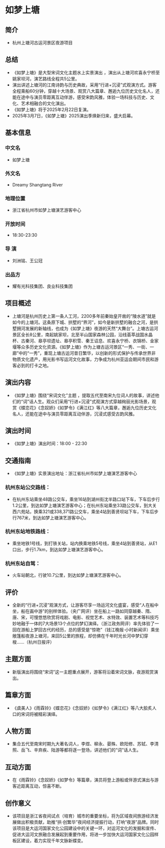 # 如梦上塘
## 简介
- 杭州上塘河古运河景区夜游项目
## 总结
- 《如梦上塘》是大型宋词文化主题水上实景演出 ，演出从上塘河欢喜永宁桥至姚家坝河，演艺路线全程共5公里。 
- 演出讲述上塘河的江南诗韵与历史典故，采用“行进+沉浸”式观演方式。游客全程乘船60分钟，穿越十大场景、观赏八大篇章、邂逅九位历史文化名人，还能在途中与演员零距离互动伴游，感受宋韵风雅，体验一场科技与历史、文化、艺术相融合的文化演出。 
- 《如梦上塘》将于2025年2月22日复演。
- 2025年3月7日，《如梦上塘》2025演出季焕新归来，盛大启幕。
## 基本信息
### 中文名
- 如梦上塘
### 外文名
- Dreamy Shangtang River
### 地理位置
- 浙江省杭州市如梦上塘演艺游客中心
### 开放时间
- 18:30-23:30
### 导    演
- 刘洲铭、王公冠
### 出品方
- 耀有光科技集团、良业科技集团
## 项目概述
- 上塘河是杭州历史上第一条人工河，2200多年前秦始皇开凿的“陵水道”就是如今的上塘河。这条原下城、拱墅的“界河”，如今是新拱墅的融合之河，是拱墅拥河发展的新轴线，也成为《如梦上塘》夜游的天然“大舞台”。上塘古运河景区全长8公里，南起姚家坝，北至半山国家森林公园，沿线荟萃战国水晶杯、古秦河、皋亭坝遗址、皋亭积雪、秦王诏息、欢喜永宁桥、衣锦桥、金家堰等众多历史文化资源。《如梦上塘》作为上塘古运河景区“一秀、一街、一廊”中的“一秀”，重现上塘古运河昔日繁华，以创新的形式保护与传承世界非物质文化遗产，用光影书写运河文化故事，力争成为杭州亚运会期间市民和游客必到的打卡之地。
## 演出内容
- 《如梦上塘》围绕“宋词文化”主题 ，提取五代至南宋九位词人的故事，讲述他们的“词”话人生。观众们采用“行进+沉浸”式观演方式穿越绚丽光影场景，观赏《蝶恋花》《念奴娇》《如梦令》《满江红》等八大篇章，邂逅九位历史文化名人，还能在途中与演员零距离互动伴游，沉浸式感受古韵风雅。
## 演出时间
- 《如梦上塘》演出时间：18:00 - 22:30
## 交通指南
- 《如梦上塘》实景演出地址：浙江省杭州市如梦上塘演艺游客中心
### 杭州东站公交路线：
- 在杭州东站乘坐48路公交车，乘坐16站到湖州街沈半路口站下车，下车后步行1.2公里，到达如梦上塘演艺游客中心；在杭州东站乘坐33路公交车，到大关西六苑站，换乘321或338,371路公交车，乘坐4站到善贤坝站下车，下车后步行767米，到达如梦上塘演艺游客中心。
### 杭州东站地铁路线：
- 乘坐地铁1号线，到打铁关站，站内换乘地铁5号线，乘坐4站到善贤站，从E1口出，步行1.7km，到达如梦上塘演艺游客中心。
### 杭州东站自驾：
- 火车站朝北，行驶10.7公里，到达如梦上塘演艺游客中心。
## 评价
- 全新的“行进+沉浸”观演方式，让游客尽享一场运河文化盛宴，感受“人在船中坐，船在画中游”的别样体验。（央广网评）坐在船上一路如同穿越秦、隋、唐、宋，可慢悠悠欣赏将戏剧、电影、视觉艺术、水特效、装置艺术等科技巧妙地融于一体的7大场景13个点位的梦幻演绎。（浙江政务网评）率先体验了一回在游船上梦回古代的经历，总的感受是“惊艳”（钱江晚报·小时新闻评）乘坐敞篷船夜游上塘河，来回5公里的旅程，却仿佛在千年时光长河中梦幻穿梭……（杭州日报评）
## 主题方面
- 新版演出将围绕“宋词”这一主题重点展开，游客将沿着宋词⽂脉，夜游观赏演出。
## 篇章方面
- 《虞美人》《雨霖铃》《蝶恋花》《念奴娇》《如梦令》《满江红》等八大脍炙人口的宋词将被精彩演绎。
## 人物方面
- 集合五代至南宋时期九大著名词人，李煜、柳永、晏殊、欧阳修、苏轼、李清照、岳飞、辛弃疾、陆游等都将逐一登场，讲述他们的“词”话人生。
## 互动方面
- 在《雨霖铃》《念奴娇》《如梦令》等篇章，演员将登上游船或伴游式演出与游客近距离互动，惊喜不断。
## 创作意义
- 该项目是浙江省夜间试点（培育）城市的重要坐标，将为区域夜间旅游经济发展做出积极贡献，助推“拱·创繁华”夜间经济提振行动，打响“夜游”品牌。同时该项目是大运河国家文化公园建设中的关键一环，对运河文化的发掘和宣传、促进大运河文旅融合发展起到重要作用，将进一步加快大运河国家文化公园样板区建设，着力实现千年文脉新蝶变。
